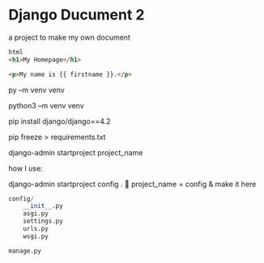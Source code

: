 # Django Ducument 2

 a project to make my own document


```html
html
<h1>My Homepage</h1>

<p>My name is {{ firstname }}.</p>

```
py –m venv venv

python3 –m venv venv

pip install django/django==4.2

pip freeze > requirements.txt

django-admin startproject project_name

how I use:

django-admin startproject config .      project_name = config & make it here

```python
config/
	__init__.py
	asgi.py
	settings.py
	urls.py
	wsgi.py

manage.py
```